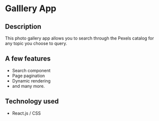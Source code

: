 # Galllery App

## Description
This photo gallery app allows you to search through the Pexels catalog for any topic you choose to query.


## A few features
- Search component 
- Page pagination
- Dynamic rendering
- and many more.

## Technology used
- React.js / CSS
